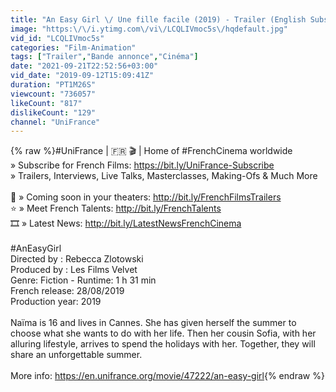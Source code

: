 ```yaml
---
title: "An Easy Girl \/ Une fille facile (2019) - Trailer (English Subs)"
image: "https:\/\/i.ytimg.com\/vi\/LCQLIVmoc5s\/hqdefault.jpg"
vid_id: "LCQLIVmoc5s"
categories: "Film-Animation"
tags: ["Trailer","Bande annonce","Cinéma"]
date: "2021-09-21T22:52:56+03:00"
vid_date: "2019-09-12T15:09:41Z"
duration: "PT1M26S"
viewcount: "736057"
likeCount: "817"
dislikeCount: "129"
channel: "UniFrance"
---
```

{% raw %}#UniFrance | 🇫🇷 🎬 | Home of #FrenchCinema worldwide <br />» Subscribe for French Films: <a rel="nofollow" target="blank" href="https://bit.ly/UniFrance-Subscribe">https://bit.ly/UniFrance-Subscribe</a><br />» Trailers, Interviews, Live Talks, Masterclasses, Making-Ofs &amp; Much More<br /><br />🍿 » Coming soon in your theaters: <a rel="nofollow" target="blank" href="http://bit.ly/FrenchFilmsTrailers">http://bit.ly/FrenchFilmsTrailers</a><br />⭐ »  Meet French Talents: <a rel="nofollow" target="blank" href="http://bit.ly/FrenchTalents">http://bit.ly/FrenchTalents</a><br />🎞️ » Latest News: <a rel="nofollow" target="blank" href="http://bit.ly/LatestNewsFrenchCinema">http://bit.ly/LatestNewsFrenchCinema</a><br /><br />#AnEasyGirl<br />Directed by : Rebecca Zlotowski <br />Produced by : Les Films Velvet <br />Genre: Fiction - Runtime: 1 h 31 min <br />French release: 28/08/2019 <br />Production year: 2019 <br /><br />Naïma is 16 and lives in Cannes. She has given herself the summer to choose what she wants to do with her life. Then her cousin Sofia, with her alluring lifestyle, arrives to spend the holidays with her. Together, they will share an unforgettable summer.<br /><br />More info: <a rel="nofollow" target="blank" href="https://en.unifrance.org/movie/47222/an-easy-girl">https://en.unifrance.org/movie/47222/an-easy-girl</a>{% endraw %}
